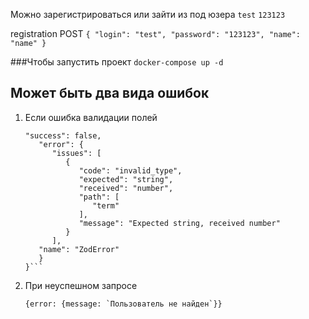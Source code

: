 Можно зарегистрироваться или зайти из под юзера ```test``` ```123123```

registration POST ```{
"login": "test",
"password": "123123",
"name": "name"
}```


###Чтобы запустить проект `docker-compose up -d`


## Может быть два вида ошибок
1. Если ошибка валидации полей
   ```{
   "success": false,
      "error": {
         "issues": [
            {
               "code": "invalid_type",
               "expected": "string",
               "received": "number",
               "path": [
                  "term"
               ],
               "message": "Expected string, received number"
            }
         ],
      "name": "ZodError"
      }
   }```
   
2. При неуспешном запросе
    ```
    {error: {message: `Пользователь не найден`}}
   ```
